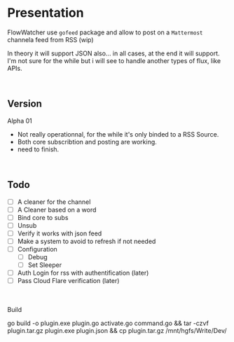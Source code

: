 # Presentation
FlowWatcher use `gofeed` package and allow to post on a `Mattermost` channela feed from RSS (wip)

In theory it will support JSON also... in all cases, at the end it will support. I'm not sure for the while but i will see to handle another types of flux, like APIs.

<br>

## Version
Alpha 01
- Not really operationnal, for the while it's only binded to a RSS Source.
- Both core subscribtion and posting are working.
- need to finish.

<br>

## Todo
- [ ] A cleaner for the channel
- [ ] A Cleaner based on a word
- [ ] Bind core to subs
- [ ] Unsub
- [ ] Verify it works with json feed
- [ ] Make a system to avoid to refresh if not needed
- [ ] Configuration
  - [ ] Debug
  - [ ] Set Sleeper
- [ ] Auth Login for rss with authentification (later)
- [ ]   Pass Cloud Flare verification (later)

<br>
<br
  
# Build
go build -o plugin.exe plugin.go activate.go command.go && tar -czvf plugin.tar.gz plugin.exe plugin.json && cp plugin.tar.gz /mnt/hgfs/Write/Dev/
